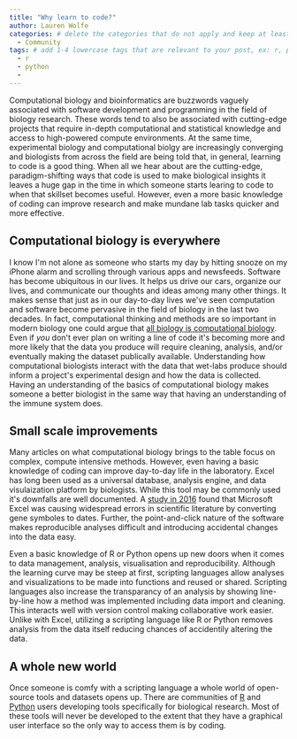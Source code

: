 ```yaml
---
title: "Why learn to code?"
author: Lauren Wolfe
categories: # delete the categories that do not apply and keep at least one
  - Community
tags: # add 1-4 lowercase tags that are relevant to your post, ex: r, python, genomics, workflows
  - r
  - python
  - 
---
```

Computational biology and bioinformatics are buzzwords vaguely associated with software development and programming in the field of biology research. These words tend to also be associated with cutting-edge projects that require in-depth computational and statistical knowledge and access to high-powered compute environments. At the same time, experimental biology and computational biolgy are increasingly converging and biologists from across the field are being told that, in general, learning to code is a good thing. When all we hear about are the cutting-edge, paradigm-shifting ways that code is used to make biological insights it leaves a huge gap in the time in which someone starts learing to code to when that skillset becomes useful. However, even a more basic knowledge of coding can improve research and make mundane lab tasks quicker and more effective.

## Computational biology is everywhere

I know I'm not alone as someone who starts my day by hitting snooze on my iPhone alarm and scrolling through various apps and newsfeeds. Software has become ubiquitous in our lives. It helps us drive our cars, organize our lives, and communicate our thoughts and ideas among many other things. It makes sense that just as in our day-to-day lives we've seen computation and software become pervasive in the field of biology in the last two decades. In fact, computational thinking and methods are so important in modern biology one could argue that [all biology is computational biology](https://journals.plos.org/plosbiology/article?id=10.1371/journal.pbio.2002050). Even if *you* don't ever plan on writing a line of code it's becoming more and more likely that the data you produce will require cleaning, analysis, and/or eventually making the dataset publically available. Understanding how computational biologists interact with the data that wet-labs produce should inform a project's experimental design and how the data is collected. Having an understanding of the basics of computational biology makes someone a better biologist in the same way that having an understanding of the immune system does.

## Small scale improvements

Many articles on what computational biology brings to the table focus on complex, compute intensive methods. However, even having a basic knowledge of coding can improve day-to-day life in the laboratory. Excel has long been used as a universal database, analysis engine, and data visulaization platform by biologists. While this tool may be commonly used it's downfalls are well documented. A [study in 2016](https://genomebiology.biomedcentral.com/articles/10.1186/s13059-016-1044-7) found that Microsoft Excel was causing widespread errors in scientific literature by converting gene symboles to dates. Further, the point-and-click nature of the software makes reproducible analyses difficult and introducing accidental changes into the data easy.

Even a basic knowledge of R or Python opens up new doors when it comes to data management, analysis, visualisation and reproducibility. Although the learning curve may be steep at first, scripting languages allow analyses and visualizations to be made into functions and reused or shared. Scripting languages also increase the transparancy of an analysis by showing line-by-line how a method was implemented including data import and cleaning. This interacts well with version control making collaborative work easier. Unlike with Excel, utilizing a scripting language like R or Python removes analysis from the data itself reducing chances of accidentily altering the data.

## A whole new world

Once someone is comfy with a scripting language a whole world of open-source tools and datasets opens up. There are communities of [R](https://www.bioconductor.org/) and [Python](https://biopython.org/) users developing tools specifically for biological research. Most of these tools will never be developed to the extent that they have a graphical user interface so the only way to access them is by coding.
